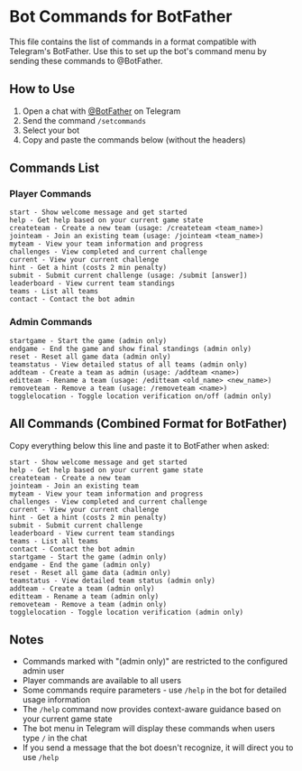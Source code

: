 # Bot Commands for BotFather

This file contains the list of commands in a format compatible with Telegram's BotFather.
Use this to set up the bot's command menu by sending these commands to @BotFather.

## How to Use

1. Open a chat with [@BotFather](https://t.me/botfather) on Telegram
2. Send the command `/setcommands`
3. Select your bot
4. Copy and paste the commands below (without the headers)

## Commands List

### Player Commands
```
start - Show welcome message and get started
help - Get help based on your current game state
createteam - Create a new team (usage: /createteam <team_name>)
jointeam - Join an existing team (usage: /jointeam <team_name>)
myteam - View your team information and progress
challenges - View completed and current challenge
current - View your current challenge
hint - Get a hint (costs 2 min penalty)
submit - Submit current challenge (usage: /submit [answer])
leaderboard - View current team standings
teams - List all teams
contact - Contact the bot admin
```

### Admin Commands
```
startgame - Start the game (admin only)
endgame - End the game and show final standings (admin only)
reset - Reset all game data (admin only)
teamstatus - View detailed status of all teams (admin only)
addteam - Create a team as admin (usage: /addteam <name>)
editteam - Rename a team (usage: /editteam <old_name> <new_name>)
removeteam - Remove a team (usage: /removeteam <name>)
togglelocation - Toggle location verification on/off (admin only)
```

## All Commands (Combined Format for BotFather)

Copy everything below this line and paste it to BotFather when asked:

```
start - Show welcome message and get started
help - Get help based on your current game state
createteam - Create a new team
jointeam - Join an existing team
myteam - View your team information and progress
challenges - View completed and current challenge
current - View your current challenge
hint - Get a hint (costs 2 min penalty)
submit - Submit current challenge
leaderboard - View current team standings
teams - List all teams
contact - Contact the bot admin
startgame - Start the game (admin only)
endgame - End the game (admin only)
reset - Reset all game data (admin only)
teamstatus - View detailed team status (admin only)
addteam - Create a team (admin only)
editteam - Rename a team (admin only)
removeteam - Remove a team (admin only)
togglelocation - Toggle location verification (admin only)
```

## Notes

- Commands marked with "(admin only)" are restricted to the configured admin user
- Player commands are available to all users
- Some commands require parameters - use `/help` in the bot for detailed usage information
- The `/help` command now provides context-aware guidance based on your current game state
- The bot menu in Telegram will display these commands when users type `/` in the chat
- If you send a message that the bot doesn't recognize, it will direct you to use `/help`
